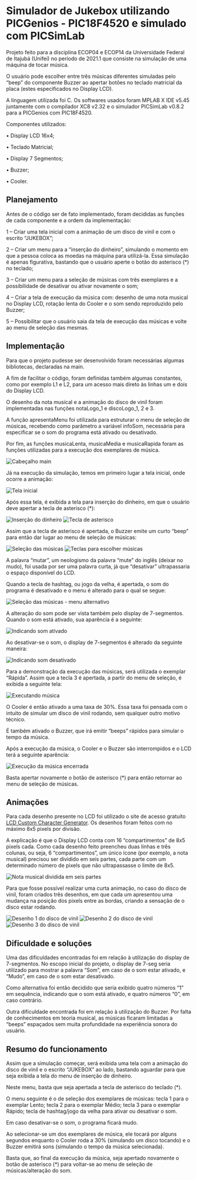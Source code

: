 
# Simulador de Jukebox utilizando PICGenios - PIC18F4520 e simulado com PICSimLab

Projeto feito para a disciplina ECOP04 e ECOP14 da Universidade Federal de Itajubá (Unifei) no período de 2021.1 que consiste na simulação de uma máquina de tocar música. 

O usuário pode escolher entre três músicas diferentes simuladas pelo “beep” do componente Buzzer ao apertar botões no teclado matricial da placa (estes especificados no Display LCD).
	
  A linguagem utilizada foi C. Os softwares usados foram MPLAB X IDE v5.45 juntamente com o compilador XC8 v2.32 e o simulador PICSimLab v0.8.2 para a PICGenios com PIC18F4520.

Componentes utilizados:

• Display LCD 16x4;

• Teclado Matricial;

• Display 7 Segmentos;

• Buzzer;

• Cooler.

## Planejamento

Antes de o código ser de fato implementado, foram decididas as funções de cada componente e a ordem da implementação:

1 – Criar uma tela inicial com a animação de um disco de vinil e com o escrito “JUKEBOX”;

2 – Criar um menu para a “inserção do dinheiro”, simulando o momento em que a pessoa coloca as moedas na máquina para utilizá-la. Essa simulação é apenas figurativa, bastando que o usuário aperte o botão do asterisco (*) no teclado;

3 – Criar um menu para a seleção de músicas com três exemplares e a possibilidade de desativar ou ativar novamente o som;

4 – Criar a tela de execução da música com: desenho de uma nota musical no Display LCD, rotação lenta do Cooler e o som sendo reproduzido pelo Buzzer;

5 – Possibilitar que o usuário saia da tela de execução das músicas e volte ao menu de seleção das mesmas.

## Implementação

Para que o projeto pudesse ser desenvolvido foram necessárias algumas bibliotecas, declaradas na main.

A fim de facilitar o código, foram definidas também algumas constantes, como por exemplo L1 e L2, para um acesso mais direto às linhas um e dois do Display LCD.

O desenho da nota musical e a animação do disco de vinil foram implementadas nas funções notaLogo_1 e discoLogo_1, 2 e 3. 

A função apresentaMenu foi utilizada para estruturar o menu de seleção de músicas, recebendo como parâmetro a variável infoSom, necessária para especificar se o som do programa está ativado ou desativado. 

Por fim, as funções musicaLenta, musicaMedia e musicaRapida foram as funções utilizadas para a execução dos exemplares de música.

![Cabeçalho main](https://i.ibb.co/jTLVZRt/codigo-01.png)

Já na execução da simulação, temos em primeiro lugar a tela inicial, onde ocorre a animação:

![Tela inicial](https://i.ibb.co/ScHbSmW/simula-o-01.png)

Após essa tela, é exibida a tela para inserção do dinheiro, em que o usuário deve apertar a tecla de asterisco (*):

![Inserção do dinheiro](https://i.ibb.co/D43LXdK/simula-o-02.png)
![Tecla de asterisco](https://i.ibb.co/HXDzWjV/teclado-01.png)

Assim que a tecla de asterisco é apertada, o Buzzer emite um curto “beep” para então dar lugar ao menu de seleção de músicas:

![Seleção das músicas](https://i.ibb.co/cYR7ZSx/simula-o-03.png)
![Teclas para escolher músicas](https://i.ibb.co/8D2bXpW/teclado-03.png)

A palavra “mutar”, um neologismo da palavra “mute” do inglês (deixar no mudo), foi usada por ser uma palavra curta, já que “desativar” ultrapassaria o espaço disponível do LCD. 

Quando a tecla de hashtag, ou jogo da velha, é apertada, o som do programa é desativado e o menu é alterado para o qual se segue:

![Seleção das músicas - menu alternativo](https://i.ibb.co/R37yvsV/simula-o-04.png)

A alteração do som pode ser vista também pelo display de 7-segmentos. Quando o som está ativado, sua aparência é a seguinte:

![Indicando som ativado](https://i.ibb.co/vHtX1n1/simula-o-05.png)

Ao desativar-se o som, o display de 7-segmentos é alterado da seguinte maneira:

![Indicando som desativado](https://i.ibb.co/nsCPhzX/simula-o-06.png)

Para a demonstração da execução das músicas, será utilizada o exemplar “Rápida”. Assim que a tecla 3 é apertada, a partir do menu de seleção, é exibida a seguinte tela:

![Executando música](https://i.ibb.co/BZbBfDM/simula-o-07.png)

O Cooler é então ativado a uma taxa de 30%. Essa taxa foi pensada com o intuito de simular um disco de vinil rodando, sem qualquer outro motivo técnico. 

É também ativado o Buzzer, que irá emitir “beeps” rápidos para simular o tempo da música.

Após a execução da música, o Cooler e o Buzzer são interrompidos e o LCD terá a seguinte aparência:

![Execução da música encerrada](https://i.ibb.co/Srv1RTg/simula-o-08.png)

Basta apertar novamente o botão de asterisco (*) para então retornar ao menu de seleção de músicas.

## Animações

Para cada desenho presente no LCD foi utilizado o site de acesso gratuito [LCD Custom Character Generator](https://maxpromer.github.io/LCD-Character-Creator/). Os desenhos foram feitos com no máximo 8x5 pixels por divisão.

A explicação é que o Display LCD conta com 16 “compartimentos” de 8x5 pixels cada. Como cada desenho feito preencheu duas linhas e três colunas, ou seja, 6 “compartimentos”, um único ícone (por exemplo, a nota musical) precisou ser dividido em seis partes, cada parte com um determinado número de pixels que não ultrapassasse o limite de 8x5.

![Nota musical dividida em seis partes](https://i.ibb.co/RQHcjHP/lcd-01.png)

Para que fosse possível realizar uma curta animação, no caso do disco de vinil, foram criados três desenhos, em que cada um apresentou uma mudança na posição dos pixels entre as bordas, criando a sensação de o disco estar rodando.

![Desenho 1 do disco de vinil](https://i.ibb.co/k4DzkrK/lcd-02.png)
![Desenho 2 do disco de vinil](https://i.ibb.co/wWC0nbX/lcd-04.png)
![Desenho 3 do disco de vinil](https://i.ibb.co/D9nPr3T/lcd-06.png)

## Dificuldade e soluções

Uma das dificuldades encontradas foi em relação à utilização do display de 7-segmentos. No escopo inicial do projeto, o display de 7-seg seria utilizado para mostrar a palavra “Som”, em caso de o som estar ativado, e “Mudo”, em caso de o som estar desativado.

Como alternativa foi então decidido que seria exibido quatro números “1” em sequência, indicando que o som está ativado, e quatro números “0”, em caso contrário.

Outra dificuldade encontrada foi em relação à utilização do Buzzer. Por falta de conhecimentos em teoria musical, as músicas ficaram limitadas a “beeps” espaçados sem muita profundidade na experiência sonora do usuário.

## Resumo do funcionamento

Assim que a simulação começar, será exibida uma tela com a animação do disco de vinil e o escrito “JUKEBOX” ao lado, bastando aguardar para que seja exibida a tela do menu de inserção de dinheiro. 

Neste menu, basta que seja apertada a tecla de asterisco do teclado (*). 

O menu seguinte é o de seleção dos exemplares de músicas: tecla 1 para o exemplar Lento; tecla 2 para o exemplar Médio; tecla 3 para o exemplar Rápido; tecla de hashtag/jogo da velha para ativar ou desativar o som. 

Em caso desativar-se o som, o programa ficará mudo. 

Ao selecionar-se um dos exemplares de música, ele tocará por alguns segundos enquanto o Cooler roda a 30% (simulando um disco tocando) e o Buzzer emitirá sons (simulando o tempo da música selecionada). 

Basta que, ao final da execução da música, seja apertado novamente o botão de asterisco (*) para voltar-se ao menu de seleção de músicas/alteração do som.
